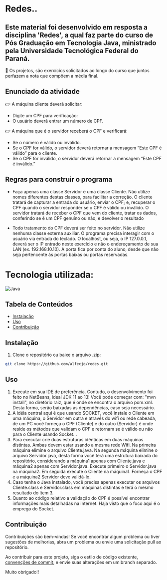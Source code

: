 # Redes..

## Este material foi desenvolvido em resposta a disciplina 'Redes', a qual faz parte do curso de Pós Graduação em Tecnologia Java, ministrado pela Universidade Tecnológica Federal do Paraná.
🎉 Os projetos, são exercícios solicitados ao longo do curso que juntos perfazem a nota que compõem a média final.

## Enunciado da atividade
👉 A máquina cliente deverá solicitar:
- Digite um CPF para verificação:
- O usuário deverá entrar um número de CPF.

👉 A máquina que é o servidor receberá o CPF e verificará:
- Se o número é válido ou inválido.
- Se o CPF for válido, o servidor deverá retornar a mensagem “Este CPF é válido” para o cliente.
- Se o CPF for inválido, o servidor deverá retornar a mensagem “Este CPF é inválido.”

## Regras para construir o programa
- Faça apenas uma classe Servidor e uma classe Cliente. Não utilize nomes diferentes 
destas classes, para facilitar a correção. O cliente tratará de capturar a entrada do 
usuário, enviar o CPF; e, recuperar o CPF quando o servidor responder se o CPF é válido 
ou inválido. O servidor tratará de receber o CPF que vem do cliente, tratar os dados, 
conferindo se é um CPF genuíno ou não, e devolver o resultado

- Todo tratamento do CPF deverá ser feito no servidor. Não utilize nenhuma classe 
externa auxiliar. O programa precisa interagir com o usuário via entrada do teclado. O 
localhost, ou seja, o IP 127.0.0.1, deverá ser o IP entrado neste exercício e não o 
endereçamento de sua LAN (ex. 192.168.10.10). A porta fica por conta do aluno, desde 
que não seja pertencente às portas baixas ou portas reservadas.

# Tecnologia utilizada:

![Java](https://img.shields.io/badge/java-%23ED8B00.svg?style=for-the-badge&logo=openjdk&logoColor=white)

## Tabela de Conteúdos

- [Instalação](#Instalação)
- [Uso](#Uso)
- [Contribuição](#Contribuição)

## Instalação

1. Clone o repositório ou baixe o arquivo .zip:

```bash
git clone https://github.com/alfecjo/redes.git
```
## Uso

1. Execute em sua IDE de preferência. Contudo, o desenvolvimento foi feito no NetBeans, ideal JDK 11 ao 13! Você pode começar com: "mvn install", no diretório raiz, que é onde se    encontra o arquivo pom.xml. Desta forma, serão baixadas as dependências, caso seja necessário.
2. A idéia central aqui é que usando SOCKET, você instale o Cliente em uma máquina, o Servidor em outra e através do wifi ou rede cabeada, de um PC você forneça o CPF
   (Cliente) e do outro (Servidor) é onde reside os métodos que validam o CPF e retornam se é válido ou não para o Cliente usando Socket...
3. Para executar crie duas estruturas idênticas em duas máquinas distintas. Ambas devem estar usando a mesma rede Wifi. Na primeira máquina elimine o arquivo Cliente.java.
   Na segunda máquina elimine o arquivo Servidor.java, desta forma você terá uma estrutura baixada do repositório, considerando a máquina1 apenas com Cliente.java e máquina2
   apenas com Servidor.java. Execute primeiro o Servidor.java na máquina2. Em seguida execute o Cliente na máquina1. Forneça o CPF e a máquina2 Servidor deve validá-lo.
4. Caso tenha o Java instalado, você precisa apenas executar os arquivos Cliente.class e Servidor.class em máquinas distintas e terá o mesmo resultado do ítem 3.
5. Quanto ao código relativo a validação do CPF é possível encontrar informações mais detalhadas na internet. Haja visto que o foco aqui é o emprego do Socket.

## Contribuição

Contribuições são bem-vindas! Se você encontrar algum problema ou tiver sugestões de melhorias, abra um problema ou envie uma solicitação pull ao repositório.

Ao contribuir para este projeto, siga o estilo de código existente, [convenções de commit](https://www.conventionalcommits.org/en/v1.0.0/), e envie suas alterações em um branch separado.

Muito obrigado!!




